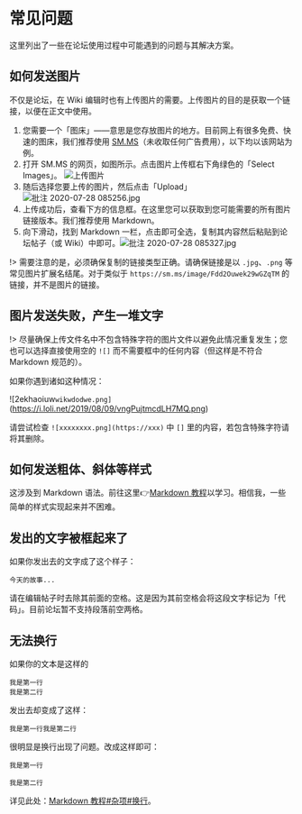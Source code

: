 # 常见问题

这里列出了一些在论坛使用过程中可能遇到的问题与其解决方案。

## 如何发送图片

不仅是论坛，在 Wiki 编辑时也有上传图片的需要。上传图片的目的是获取一个链接，以便在正文中使用。

1. 您需要一个「图床」——意思是您存放图片的地方。目前网上有很多免费、快速的图床，我们推荐使用 [SM.MS](//sm.ms)（未收取任何广告费用），以下均以该网站为例。
2. 打开 SM.MS 的网页，如图所示。点击图片上传框右下角绿色的「Select Images」。 ![上传图片](https://i.loli.net/2019/08/09/IBXLdjpED8NG2Re.png)
3. 随后选择您要上传的图片，然后点击「Upload」![批注 2020-07-28 085256.jpg](https://i.loli.net/2020/07/28/uybQD5fITOnB4UC.jpg)
4. 上传成功后，查看下方的信息框。在这里您可以获取到您可能需要的所有图片链接版本。我们推荐使用 Markdown。
5. 向下滑动，找到 Markdown 一栏，点击即可全选，复制其内容然后粘贴到论坛帖子（或 Wiki）中即可。![批注 2020-07-28 085327.jpg](https://i.loli.net/2020/07/28/FH2OuePh3wGZqTM.jpg)

!> 需要注意的是，必须确保复制的链接类型正确。请确保链接是以 `.jpg`、`.png` 等常见图片扩展名结尾。对于类似于 `https://sm.ms/image/Fdd2Ouwek29wGZqTM` 的链接，并不是图片的链接。

## 图片发送失败，产生一堆文字

!> 尽量确保上传文件名中不包含特殊字符的图片文件以避免此情况重复发生；您也可以选择直接使用空的 `![]` 而不需要框中的任何内容（但这样是不符合 Markdown 规范的）。

如果你遇到诸如这种情况：

![2ekhaoiuw`wikwdodwe.png]`(https://i.loli.net/2019/08/09/vngPujtmcdLH7MQ.png)

请尝试检查 `![xxxxxxxx.png](https://xxx)` 中 `[]` 里的内容，若包含特殊字符请将其删除。

## 如何发送粗体、斜体等样式

这涉及到 Markdown 语法。前往这里👉[Markdown 教程](/forum/markdown-tutorial.md)以学习。相信我，一些简单的样式实现起来并不困难。

## 发出的文字被框起来了

如果你发出去的文字成了这个样子：

    今天的故事...

请在编辑帖子时去除其前面的空格。这是因为其前空格会将这段文字标记为「代码」。目前论坛暂不支持段落前空两格。

## 无法换行

如果你的文本是这样的

```text
我是第一行
我是第二行
```

发出去却变成了这样：

```text
我是第一行我是第二行
```

很明显是换行出现了问题。改成这样即可：

```text
我是第一行

我是第二行
```

详见此处：[Markdown 教程#杂项#换行](/forum/markdown-tutorial?id=换行)。
